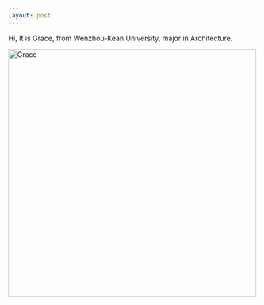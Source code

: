 ```yaml
---
layout: post
---
```



Hi, It is Grace, from Wenzhou-Kean University, major in Architecture.

<img alt="Grace" src="https://github.com/GraceLL00L/prtflo/blob/b9f594e1ef843db6b05d4c9d0bf891a377930e5a/_posts/M.jpg?raw=true" width="500">

[jekyll-docs]: http://jekyllrb.com/docs/home
[jekyll-gh]:   https://github.com/jekyll/jekyll
[jekyll-talk]: https://talk.jekyllrb.com/
